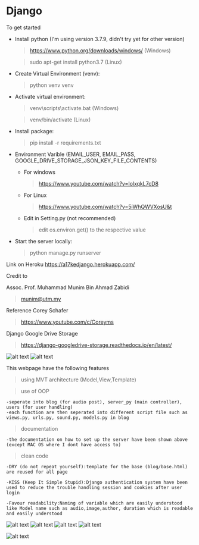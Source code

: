 # Django

To get started
* Install python (I'm using version 3.7.9, didn't try yet for other version)
    >https://www.python.org/downloads/windows/ (Windows)
    
    >sudo apt-get install python3.7  (Linux)
* Create Virtual Environment (venv):
    >python venv venv
* Activate virtual environment:
    >venv\scripts\activate.bat (Windows) 
    
    >venv/bin/activate (Linux)
* Install package:
    >pip install -r requirements.txt
* Environment Varible (EMAIL_USER, EMAIL_PASS, GOOGLE_DRIVE_STORAGE_JSON_KEY_FILE_CONTENTS)
    * For windows
      >https://www.youtube.com/watch?v=IolxqkL7cD8
    * For Linux 
      >https://www.youtube.com/watch?v=5iWhQWVXosU&t
    * Edit in Setting.py (not recommended)
      >edit os.environ.get() to the respective value
* Start the server locally:
    >python manage.py runserver

Link on Heroku
https://a17kedjango.herokuapp.com/

Credit to

Assoc. Prof. Muhammad Munim Bin Ahmad Zabidi
>munim@utm.my

Reference
Corey Schafer 
>https://www.youtube.com/c/Coreyms

Django Google Drive Storage
>https://django-googledrive-storage.readthedocs.io/en/latest/

![alt text](https://github.com/tanwailiang97/server_py/blob/master/DB2.png)
![alt text](https://github.com/tanwailiang97/server_py/blob/master/DB1.png)

This webpage have the following features
>using MVT architecture (Model,View,Template)

>use of OOP

    -seperate into blog (for audio post), server_py (main controller), users (for user handling)
    -each function are then seperated into different script file such as views.py, urls.py, sound.py, models.py in blog

>documentation

    -the documentation on how to set up the server have been shown above (except MAC OS where I dont have access to)

>clean code

    -DRY (do not repeat yourself):template for the base (blog/base.html) are reused for all page

    -KISS (Keep It Simple Stupid):Django authentication system have been used to reduce the trouble handling session and cookies after user login
        
    -Favour readability:Naming of variable which are easily understood like Model name such as audio,image,author, duration which is readable and easily understood

![alt text](https://github.com/tanwailiang97/server_py/blob/master/Sequence%20diagram%201.jpeg)
![alt text](https://github.com/tanwailiang97/server_py/blob/master/Sequence%20diagram%202.jpeg)
![alt text](https://github.com/tanwailiang97/server_py/blob/master/Sequence%20diagram%203.jpeg)
![alt text](https://github.com/tanwailiang97/server_py/blob/master/Sequence%20diagram%204.jpeg)

![alt text](https://github.com/tanwailiang97/server_py/blob/master/Use%20case.jpeg)
